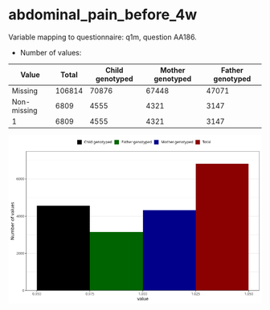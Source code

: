 # abdominal_pain_before_4w
Variable mapping to questionnaire: q1m, question AA186.
- Number of values:

| Value | Total | Child genotyped | Mother genotyped | Father genotyped |
| ----- | ----- | --------------- | ---------------- | ---------------- |
| Missing | 106814 | 70876 | 67448 | 47071 |
| Non-missing | 6809 | 4555 | 4321 | 3147 |
| 1 | 6809 | 4555 | 4321 | 3147 |



![](abdominal_pain_before_4w_n.png)



